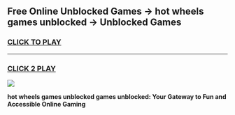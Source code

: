 
## Free Online Unblocked Games → hot wheels games unblocked → Unblocked Games
<h3>
<a href="https://premium.freeplayer.one?title=hot_wheels_games_unblocked&ref=21F">CLICK TO PLAY</a></h3>
<hr>

<h3>
<a href="https://premium.freeplayer.one?title=hot_wheels_games_unblocked&ref=21F">CLICK 2 PLAY</a>
  
</h3>

<a href="https://premium.freeplayer.one?title=hot_wheels_games_unblocked&ref=21F/"><img src="https://clearcache.store/games.png"></a>


**hot wheels games unblocked games unblocked: Your Gateway to Fun and Accessible Online Gaming**

